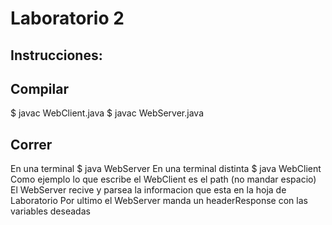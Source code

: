 # Laboratorio 2
## Instrucciones:
## Compilar
$ javac WebClient.java
$ javac WebServer.java

## Correr
En una terminal
$ java WebServer
En una terminal distinta
$ java WebClient
Como ejemplo lo que escribe el WebClient es el path (no mandar espacio)
El WebServer recive y parsea la informacion que esta en la hoja de Laboratorio
Por ultimo el WebServer manda un headerResponse con las variables deseadas